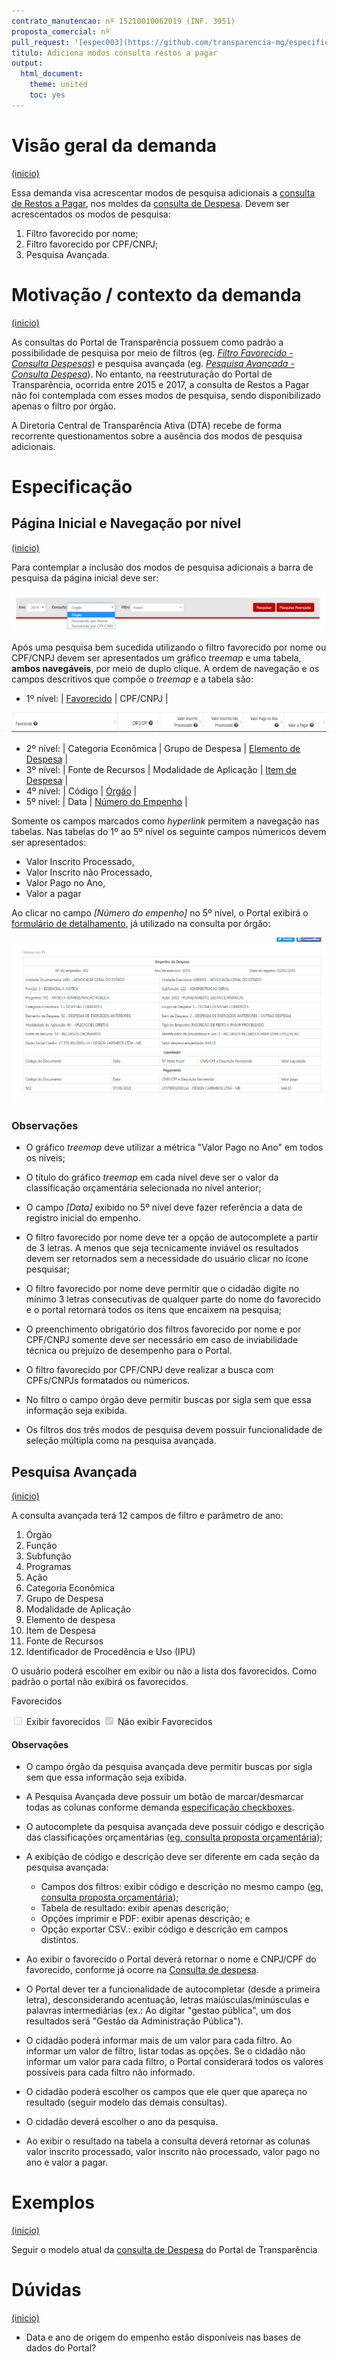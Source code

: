 ```yaml
---
contrato_manutencao: nº 15210010062019 (INF. 3951)
proposta_comercial: nº
pull_request: '[espec003](https://github.com/transparencia-mg/especificacoes-portal-transparencia/pull/3)'
titulo: Adiciona modos consulta restos a pagar
output:
  html_document:
    theme: united
    toc: yes
---
```


# Visão geral da demanda
<a href="#top">(inicio)</a>

Essa demanda visa acrescentar modos de pesquisa adicionais a [consulta de Restos a Pagar](http://www.transparencia.mg.gov.br/despesa-estado/restos-a-pagar), nos moldes da [consulta de Despesa](http://www.transparencia.mg.gov.br/despesa-estado/despesa). Devem ser acrescentados os modos de pesquisa:

1.  Filtro favorecido por nome;
2.  Filtro favorecido por CPF/CNPJ;
3.  Pesquisa Avançada.

# Motivação / contexto da demanda
<a href="#top">(inicio)</a>

As consultas do Portal de Transparência possuem como padrão a possibilidade de pesquisa por meio de filtros (eg. [_Filtro Favorecido - Consulta Despesas_](http://www.transparencia.mg.gov.br/despesa-estado/despesa/despesa-favorecidos/2019/01-01-2019/31-12-2019/0/LUCIANA%20CASSIA%20NOGUEIRA/0/3)) e pesquisa avançada (eg. [_Pesquisa Avançada - Consulta Despesa_](http://www.transparencia.mg.gov.br/despesa-estado/despesa/despesa-pesquisa-avancada)). No entanto, na reestruturação do Portal de Transparência, ocorrida entre 2015 e 2017, a consulta de Restos a Pagar não foi contemplada com esses modos de pesquisa, sendo disponibilizado apenas o filtro por órgão.

A Diretoria Central de Transparência Ativa (DTA) recebe de forma recorrente questionamentos sobre a ausência dos modos de pesquisa adicionais.

# Especificação

## Página Inicial e Navegação por nível
<a href="#top">(inicio)</a>

Para contemplar a inclusão dos modos de pesquisa adicionais a barra de pesquisa da página inicial deve ser:

![](static/pagina-inicial.png)

Após uma pesquisa bem sucedida utilizando o filtro favorecido por nome ou CPF/CNPJ devem ser apresentados um gráfico _treemap_ e uma tabela, __ambos navegáveis__, por meio de duplo clique. A ordem de navegação e os campos descritivos que compõe o _treemap_ e a tabela são:

* 1º nível: | [Favorecido]()      | CPF/CNPJ |

![](static/1-nivel-favorecido.png)

* 2º nível: | Categoria Econômica	| Grupo de Despesa | [Elemento de Despesa]() |
* 3º nível: | Fonte de Recursos	  | Modalidade de Aplicação	| [Item de Despesa]() |
* 4º nível: | Código              | [Órgão]()	|
* 5º nível: | Data                | [Número do Empenho]()	|

Somente os campos marcados como _hyperlink_ permitem a navegação nas tabelas. Nas tabelas do 1º ao 5º nível os seguinte campos númericos devem ser apresentados:

* Valor Inscrito Processado,
* Valor Inscrito não Processado,
* Valor Pago no Ano,
* Valor a pagar

Ao clicar no campo _[Número do empenho]_ no 5º nível, o Portal exibirá o [formulário de detalhamento](http://www.transparencia.mg.gov.br/despesa-estado/restos-a-pagar/restospagar-orgaos/2019/3887/477/42/20/2768/130/58/5839139), já utilizado na consulta por órgão:

![](static/formulario-detalhamento.png)

### Observações

* O gráfico _treemap_ deve utilizar a métrica "Valor Pago no Ano" em todos os níveis;
* O título do gráfico _treemap_ em cada nível deve ser o valor da classificação orçamentária selecionada no nível anterior;
* O campo _[Data]_ exibido no 5º nível deve fazer referência a data de registro inicial do empenho.

* O filtro favorecido por nome deve ter a opção de autocomplete a partir de 3 letras. A menos que seja tecnicamente inviável os resultados devem ser retornados sem a necessidade do usuário clicar no ícone pesquisar;

* O filtro favorecido por nome deve permitir que o cidadão digite no mínimo 3 letras consecutivas de qualquer parte do nome do favorecido e o portal retornará todos os itens que encaixem na pesquisa;

* O preenchimento obrigatório dos filtros favorecido por nome e por CPF/CNPJ somente deve ser necessário em caso de inviabilidade técnica ou prejuízo de desempenho para o Portal.

* O filtro favorecido por CPF/CNPJ deve realizar a busca com CPFs/CNPJs formatados ou númericos.

* No filtro o campo órgão deve permitir buscas por sigla sem que essa informação seja exibida.

* Os filtros dos três modos de pesquisa devem possuir funcionalidade de seleção múltipla como na pesquisa avançada.

## Pesquisa Avançada
<a href="#top">(inicio)</a>

A consulta avançada terá 12 campos de filtro e parâmetro de ano:

1.  Órgão
2.  Função
3.  Subfunção
4.  Programas
5.  Ação
6.  Categoria Econômica
7.  Grupo de Despesa
8.  Modalidade de Aplicação
9.  Elemento de despesa
10.  Item de Despesa
11.  Fonte de Recursos
12.  Identificador de Procedência e Uso (IPU)

O usuário poderá escolher em exibir ou não a lista dos favorecidos. Como padrão o portal não exibirá os favorecidos.

Favorecidos

 <input type="checkbox" disabled=""> Exibir favorecidos
 <input type="checkbox" disabled="" checked=""> Não exibir Favorecidos

#### Observações

* O campo órgão da pesquisa avançada deve permitir buscas por sigla sem que essa informação seja exibida.

*  A Pesquisa Avançada deve possuir um botão de marcar/desmarcar todas as colunas conforme demanda [especificação checkboxes](https://github.com/transparencia-mg/especificacoes-portal-transparencia/tree/feat/especificacao_checkboxes/espec010_checkboxes).

*   O autocomplete da pesquisa avançada deve possuir código e descrição das classificações orçamentárias ([eg. consulta proposta orçamentária](http://www.transparencia.mg.gov.br/planejamento-e-resultados/proposta-lei-orcamentaria/proposta-orcamentaria/proposta-pesquisa-avancada));

* A exibição de código e descrição deve ser diferente em cada seção da pesquisa  avançada:
  * Campos dos filtros: exibir  código e descrição no mesmo campo ([eg. consulta proposta orçamentária](http://www.transparencia.mg.gov.br/planejamento-e-resultados/proposta-lei-orcamentaria/proposta-orcamentaria/proposta-pesquisa-avancada));
  * Tabela de resultado: exibir apenas descrição;
  * Opções imprimir e PDF: exibir apenas descrição; e
  * Opção exportar CSV.: exibir código e descrição em campos distintos.


*   Ao exibir o favorecido o Portal deverá retornar o nome e CNPJ/CPF do favorecido, conforme já ocorre na [Consulta de despesa](http://www.transparencia.mg.gov.br/despesa-estado/despesa/despesa-resultado-pesquisa-avancada/2019/01-01-2019/31-12-2019/3853/0/3684/0/0/0/0/0/0/0/0/0/0/0/0/0/0/0/0/0/0/0/0/0/1/0).

*   O Portal dever ter a funcionalidade de autocompletar (desde a primeira letra), desconsiderando acentuação, letras maiúsculas/minúsculas e palavras intermediárias (ex.: Ao digitar "gestao pública", um dos resultados será "Gestão da Administração Pública").

*   O cidadão poderá informar mais de um valor para cada filtro. Ao informar um valor de filtro, listar todas as opções. Se o cidadão não informar um valor para cada filtro, o Portal considerará todos os valores possíveis para cada filtro não informado.

*   O cidadão poderá escolher os campos que ele quer que apareça no resultado (seguir modelo das demais consultas).

*   O cidadão deverá escolher o ano da pesquisa.

*   Ao exibir o resultado na tabela a consulta deverá retornar as colunas valor inscrito processado, valor inscrito não processado, valor pago no ano e valor a pagar.

# Exemplos
<a href="#top">(inicio)</a>

Seguir o modelo atual da [consulta de Despesa](http://www.transparencia.mg.gov.br/despesa-estado/despesa) do Portal de Transparência

# Dúvidas
<a href="#top">(inicio)</a>

* Data e ano de origem do empenho estão disponíveis nas bases de dados do Portal?
